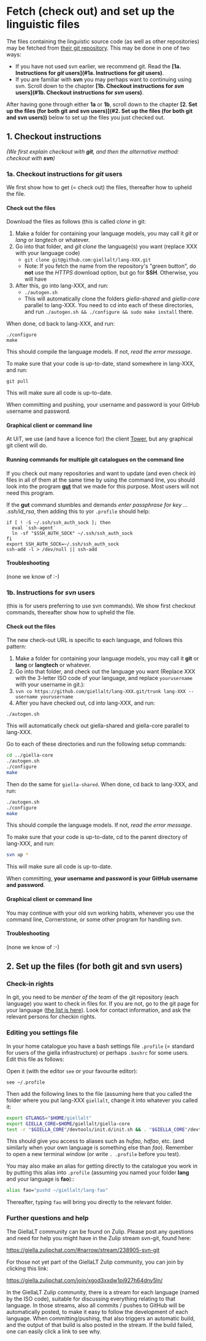 # Fetch (check out) and set up the linguistic files

The files containing the linguistic source code (as well as other repositories) may be fetched from [their git repository](http://github.com/giellalt/). This may be done in one of two ways:

- If you have not used svn earlier, we recommend git. Read the **[1a. Instructions for *git* users](#1a. Instructions for _git_ users)**.
- If you are familiar with **svn** you may perhaps want to continuing using svn. Scroll down to the chapter **[1b. Checkout instructions for *svn* users](#1b. Checkout instructions for _svn_ users)**.

After having gone through either **1a** or **1b**, scroll down to the chapter **[2. Set up the files (for both git and svn users)](#2. Set up the files (for both git and svn users))** below to set up the files you just checked out.

## 1. Checkout instructions

<i>(We first explain checkout with **git**, and then the alternative method: checkout with **svn**)</i>

### 1a. Checkout instructions for _git_ users

We first show how to get (= check out) the files, thereafter how to upheld the file.

#### Check out the files

Download the files as follows (this is called _clone_ in git:

1. Make a folder for containing your language models, you may call it _git_ or _lang_ or _langtech_ or whatever.
1. Go into that folder, and _git clone_ the language(s) you want (replace XXX with your language code)
   - `git clone git@github.com:giellalt/lang-XXX.git`
   - Note: If you fetch the name from the repository's "green button", do **not** use the _HTTPS_ download option, but go for **SSH**. Otherwise, you will have
1. After this, go into lang-XXX, and run:
   - `./autogen.sh`
   - This will automatically clone the folders _giella-shared_ and _giella-core_ parallel to lang-XXX. You need to cd into each of these directories, and run `./autogen.sh && ./configure && sudo make install` there.

When done, cd back to lang-XXX, and run:

```
./configure
make
```

This should compile the language models. If not, _read the error message_.

To make sure that your code is up-to-date, stand somewhere in lang-XXX, and run:

```
git pull
```

This will make sure all code is up-to-date.

When committing and pushing, your username and password is your GitHub username and password.

#### Graphical client or command line

At UiT, we use (and have a licence for) the client [Tower](https://www.git-tower.com/), but any graphical git client will do.

#### Running commands for multiple git catalogues on the command line

If you check out many repositories and want to update (and even check in) files in all of them at the same time by using the command line, you should look into the program [**gut**](SetUpGut.md) that we made for this purpose. Most users will not need this program.

If the **gut** command stumbles and demands _enter passphrase for key ... .ssh/id_rsa_, then adding this to yor `.profile` should help:

```
if [ ! -S ~/.ssh/ssh_auth_sock ]; then
  eval `ssh-agent`
  ln -sf "$SSH_AUTH_SOCK" ~/.ssh/ssh_auth_sock
fi
export SSH_AUTH_SOCK=~/.ssh/ssh_auth_sock
ssh-add -l > /dev/null || ssh-add
```

#### Troubleshooting

(none we know of :-)

### 1b. Instructions for _svn_ users

(this is for users preferring to use svn commands).
We show first checkout commands, thereafter show how to upheld the file.

#### Check out the files

The new check-out URL is specific to each language, and follows this pattern:

1. Make a folder for containing your language models, you may call it **git** or **lang** or **langtech** or whatever.
1. Go into that folder, and check out the language you want (Replace XXX with the 3-letter ISO code of your language, and replace `yourusername` with your username in git.):
1. `svn co https://github.com/giellalt/lang-XXX.git/trunk lang-XXX --username yourusername`
1. After you have checked out, cd into lang-XXX, and run:

`./autogen.sh`

This will automatically check out giella-shared and giella-core parallel to lang-XXX.

Go to each of these directories and run the following setup commands:

```sh
cd ../giella-core
./autogen.sh
./configure
make
```

Then do the same for `giella-shared`. When done, cd back to lang-XXX, and run:

```sh
./autogen.sh
./configure
make
```

This should compile the language models. If not, _read the error message_.

To make sure that your code is up-to-date, cd to the parent directory of lang-XXX, and run:

```sh
svn up *
```

This will make sure all code is up-to-date.

When committing, **your username and password is your GitHub username and password**.

#### Graphical client or command line

You may continue with your old svn working habits, whenever you use the command line, Cornerstone, or some other program for handling svn.

#### Troubleshooting

(none we know of :-)

## 2. Set up the files (for both git and svn users)

### Check-in rights

In git, you need to be _menber of the team_ of the git repository (each language) you want to check in files for. If you are not, go to the git page for your language ([the list is here](../LanguageModels.md)). Look for contact information, and ask the relevant persons for checkin rights.

### Editing you settings file

In your home catalogue you have a bash settings file `.profile` (= standard for users of the giella infrastructure) or perhaps `.bashrc` for some users. Edit this file as follows:

Open it (with the editor `see` or your favourite editor):

`see ~/.profile`

Then add the following lines to the file (assuming here that you called the folder where you put lang-XXX `giellalt`, change it into whatever you called it:

```sh
export GTLANGS="$HOME/giellalt"
export GIELLA_CORE=$HOME/giellalt/giella-core
test -r "$GIELLA_CORE"/devtools/init.d/init.sh && . "$GIELLA_CORE"/devtools/init.d/init.sh
```

This should give you access to aliases such as _hufao, hdfao_, etc. (and similarly when your own language is something else than _fao_). Remember to open a new terminal window (or write `. .profile` before you test).

You may also make an alias for getting directly to the catalogue you work in by putting this alias into `.profile` (assuming you named your folder **lang** and your language is **fao**)::

```sh
alias fao="pushd ~/giellalt/lang-fao"
```

Thereafter, typing `fao` will bring you directly to the relevant folder.

### Further questions and help

The GiellaLT community can be found on Zulip. Please post any questions and need for help you might have in the Zulip stream svn-git, found here:

<https://giella.zulipchat.com/#narrow/stream/238905-svn-git>

For those not yet part of the GiellaLT Zulip community, you can join by clicking this link:

<https://giella.zulipchat.com/join/xgod3xxdw1pj927h64dny5ln/>

In the GiellaLT Zulip community, there is a stream for each language (named by the ISO code), suitable for discussing everything relating to that language. In those streams, also all commits / pushes to GitHub will be automatically posted, to make it easy to follow the development of each language. When committing/pushing, that also triggers an automatic build, and the output of that build is also posted in the stream. If the build failed, one can easily click a link to see why.

